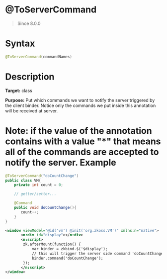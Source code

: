 # @ToServerCommand
> Since 8.0.0

Syntax
======

``` java
@ToServerCommand(commandNames)
```

Description
===========

**Target:** class

**Purpose:** Put which commands we want to notify the server triggered by the client binder. Notice only the commands we put inside this annotation will be received at server.

**Note:** if the value of the annotation contains with a value __"*"__ that means all of the commands are accepted to notify the server.
Example
=======

``` java
@ToServerCommand("doCountChange")
public class VM{
    private int count = 0;

    // getter/setter...

    @Command
    public void doCountChange(){
       count++;
    }
}
```

```xml
<window viewModel="@id('vm') @init('org.zkoss.VM')" xmlns:n="native">
       <n:div id="display"></n:div>
       <n:script>
       	zk.afterMount(function() {
			var binder = zkbind.$('$display');
			// this will trigger the server side command 'doCountChange' to execute once.
			binder.command('doCountChange');
		});
       </n:script>
</window>
```


